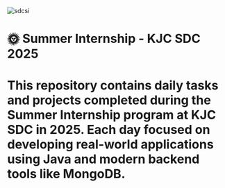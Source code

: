 ![sdcsi](https://github.com/user-attachments/assets/b0f238c1-4187-4e67-ba2d-9a52a8884c1f)

# 🌞 Summer Internship - KJC SDC 2025


# This repository contains daily tasks and projects completed during the Summer Internship program at KJC SDC in 2025. Each day focused on developing real-world applications using Java and modern backend tools like MongoDB.







